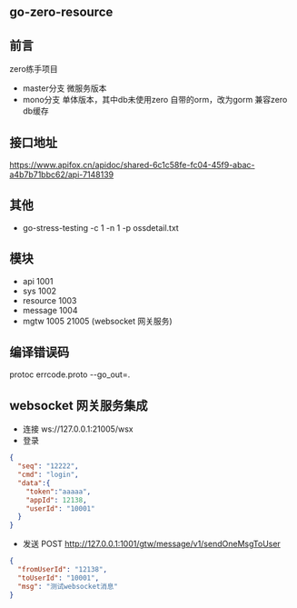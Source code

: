 ## go-zero-resource
## 前言
zero练手项目
- master分支 微服务版本 
- mono分支 单体版本，其中db未使用zero 自带的orm，改为gorm 兼容zero db缓存

## 接口地址
https://www.apifox.cn/apidoc/shared-6c1c58fe-fc04-45f9-abac-a4b7b71bbc62/api-7148139

## 其他
- go-stress-testing -c 1 -n 1 -p ossdetail.txt

## 模块
- api 1001
- sys 1002
- resource 1003
- message 1004
- mgtw 1005 21005 (websocket 网关服务)
## 编译错误码
protoc errcode.proto --go_out=.
## websocket 网关服务集成
- 连接 ws://127.0.0.1:21005/wsx
- 登录
```json
{
  "seq": "12222",
  "cmd": "login",
  "data":{
    "token":"aaaaa",
    "appId": 12138,
    "userId": "10001"
  }
}
```
- 发送 POST http://127.0.0.1:1001/gtw/message/v1/sendOneMsgToUser
```json
{
  "fromUserId": "12138",
  "toUserId": "10001",
  "msg": "测试websocket消息"
}
```